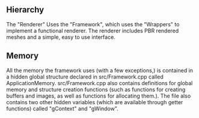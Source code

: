 ## Hierarchy
The "Renderer" Uses the "Framework", which uses the "Wrappers" to implement a functional renderer. The renderer includes PBR rendered meshes and a simple, easy to use interface.

## Memory
 All the memory the framework uses (with a few exceptions,) is contained in a hidden global structure declared in src/Framework.cpp called ApplicationMemory. src/Framework.cpp also contains definitions for global memory and structure creation functions (such as functions for creating buffers and images, as well as functions for allocating them.). The file also contains two other hidden variables (which are available through getter functions) called "gContext" and "gWindow".

